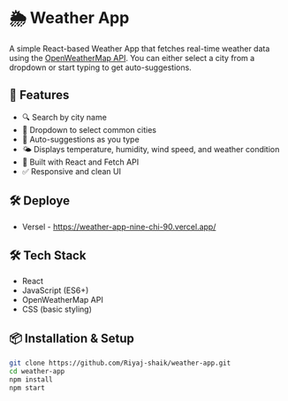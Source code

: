 # 🌦️ Weather App

A simple React-based Weather App that fetches real-time weather data using the [OpenWeatherMap API](https://openweathermap.org/api). You can either select a city from a dropdown or start typing to get auto-suggestions.

## 🚀 Features

- 🔍 Search by city name
- 📍 Dropdown to select common cities
- 🧠 Auto-suggestions as you type
- 🌤 Displays temperature, humidity, wind speed, and weather condition
- 🧪 Built with React and Fetch API
- ✅ Responsive and clean UI

## 🛠️ Deploye
- Versel - https://weather-app-nine-chi-90.vercel.app/

## 🛠️ Tech Stack

- React
- JavaScript (ES6+)
- OpenWeatherMap API
- CSS (basic styling)

## 📦 Installation & Setup

```bash
git clone https://github.com/Riyaj-shaik/weather-app.git
cd weather-app
npm install
npm start
